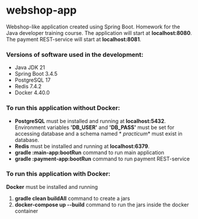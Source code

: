 # webshop-app

Webshop-like application created using Spring Boot. Homework for the Java developer training course.
The application will start at **localhost:8080**. The payment REST-service will start at **localhost:8081**.

### Versions of software used in the development:

* Java JDK 21
* Spring Boot 3.4.5
* PostgreSQL 17
* Redis 7.4.2
* Docker 4.40.0

### **To run this application without Docker:**

* **PostgreSQL** must be installed and running at **localhost:5432**.
  Environment variables **'DB_USER'** and **'DB_PASS'** must be set for accessing database and a schema named *
  *practicum** must exist in database.
* **Redis** must be installed and running at **localhost:6379**.
* **gradle :main-app:bootRun** command to run main application
* **gradle :payment-app:bootRun** command to run payment REST-service

### **To run this application with Docker:**

**Docker** must be installed and running

1. **gradle clean buildAll** command to create a jars
2. **docker-compose up --build** command to run the jars inside the docker container
